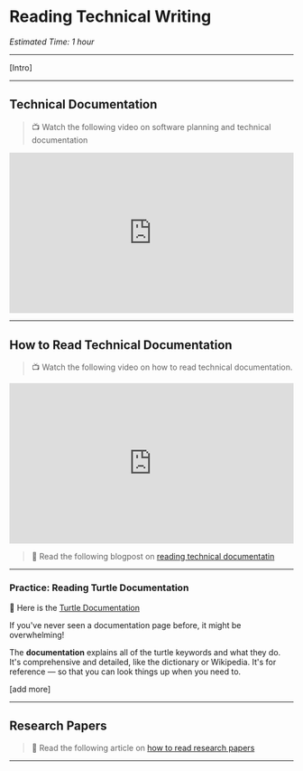 # Reading Technical Writing

*Estimated Time: 1 hour*

---

[Intro]


---

## Technical Documentation

> 📺 Watch the following video on software planning and technical documentation

<div style="position: relative; padding-bottom: 56.25%; height: 0;"><iframe src="https://www.youtube.com/embed/2qlcY9LkFik" 
 title="YouTube video player" frameborder="0" allow="accelerometer; autoplay; clipboard-write; encrypted-media; gyroscope; picture-in-picture" allowfullscreen style="position: absolute; top: 0; left: 0; width: 100%; height: 100%;"></iframe></div>

---

## How to Read Technical Documentation

> 📺 Watch the following video on how to read technical documentation.

<div style="position: relative; padding-bottom: 56.25%; height: 0;"><iframe src="https://www.youtube.com/embed/lwqeNnboh_4"  title="YouTube video player" frameborder="0" allow="accelerometer; autoplay; clipboard-write; encrypted-media; gyroscope; picture-in-picture" allowfullscreen style="position: absolute; top: 0; left: 0; width: 100%; height: 100%;"></iframe></div>

> 📖 Read the following blogpost on [reading technical documentatin](https://blog.techtalentsouth.com/8-tips-to-reading-documentation-a-newbies-guide)

---
### Practice: Reading Turtle Documentation

📝 Here is the [Turtle Documentation](https://docs.python.org/3/library/turtle.html#overview-of-available-turtle-and-screen-methods)

If you've never seen a documentation page before, it might be overwhelming!

The **documentation** explains all of the turtle keywords and what they do. It's comprehensive and detailed, like the dictionary or Wikipedia. It's for reference — so that you can look things up when you need to. 

[add more]

---

## Research Papers

> 📖 Read the following article on [how to read research papers](https://www.freecodecamp.org/news/building-a-habit-of-reading-research-papers/)

---

